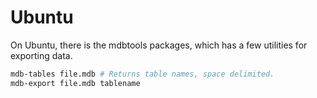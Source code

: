 # Ubuntu

On Ubuntu, there is the mdbtools packages, which has a few utilities for exporting data.

```sh
mdb-tables file.mdb # Returns table names, space delimited.
mdb-export file.mdb tablename
```
